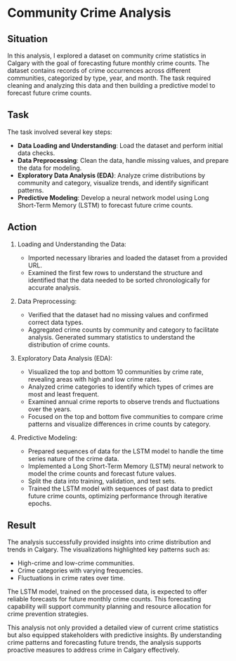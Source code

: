 # Community Crime Analysis

## Situation

In this analysis, I explored a dataset on community crime statistics in Calgary with the goal of forecasting future monthly crime counts. The dataset contains records of crime occurrences across different communities, categorized by type, year, and month. The task required cleaning and analyzing this data and then building a predictive model to forecast future crime counts.

## Task

The task involved several key steps:

- **Data Loading and Understanding**: Load the dataset and perform initial data checks.
- **Data Preprocessing**: Clean the data, handle missing values, and prepare the data for modeling.
- **Exploratory Data Analysis (EDA)**: Analyze crime distributions by community and category, visualize trends, and identify significant patterns.
- **Predictive Modeling**: Develop a neural network model using Long Short-Term Memory (LSTM) to forecast future crime counts.

## Action

1. Loading and Understanding the Data:

   - Imported necessary libraries and loaded the dataset from a provided URL.
   - Examined the first few rows to understand the structure and identified that the data needed to be sorted chronologically for accurate analysis.

2. Data Preprocessing:

   - Verified that the dataset had no missing values and confirmed correct data types.
   - Aggregated crime counts by community and category to facilitate analysis.
      Generated summary statistics to understand the distribution of crime counts.

3. Exploratory Data Analysis (EDA):

   - Visualized the top and bottom 10 communities by crime rate, revealing areas with high and low crime rates.
   - Analyzed crime categories to identify which types of crimes are most and least frequent.
   - Examined annual crime reports to observe trends and fluctuations over the years.
   - Focused on the top and bottom five communities to compare crime patterns and visualize differences in crime counts by category.

4. Predictive Modeling:

   - Prepared sequences of data for the LSTM model to handle the time series nature of the crime data.
   - Implemented a Long Short-Term Memory (LSTM) neural network to model the crime counts and forecast future values.
   - Split the data into training, validation, and test sets.
   - Trained the LSTM model with sequences of past data to predict future crime counts, optimizing performance through iterative epochs.

## Result

The analysis successfully provided insights into crime distribution and trends in Calgary. The visualizations highlighted key patterns such as:

- High-crime and low-crime communities.
- Crime categories with varying frequencies.
- Fluctuations in crime rates over time.

The LSTM model, trained on the processed data, is expected to offer reliable forecasts for future monthly crime counts. This forecasting capability will support community planning and resource allocation for crime prevention strategies.

This analysis not only provided a detailed view of current crime statistics but also equipped stakeholders with predictive insights. By understanding crime patterns and forecasting future trends, the analysis supports proactive measures to address crime in Calgary effectively.